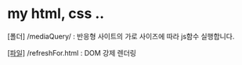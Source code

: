 # my html, css ..

[폴더] /mediaQuery/ : 반응형 사이트의 가로 사이즈에 따라 js함수 실행합니다.

[[파일]](http://blog.tnhot.com/myHTML/refreshFor.html) /refreshFor.html : DOM 강제 렌더링
